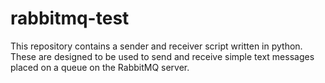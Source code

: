 # rabbitmq-test

This repository contains a sender and receiver script written in python. These are designed to be used to send and receive simple text messages placed on a queue
on the RabbitMQ server.
